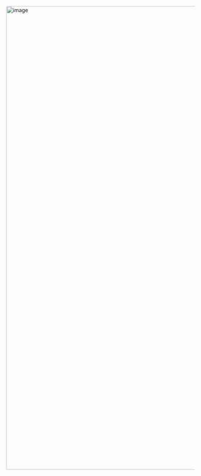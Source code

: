 

<img width="1928" height="1237" alt="image" src="https://github.com/user-attachments/assets/9701f9f9-d9df-40cb-a35b-00f042b0e359" />

